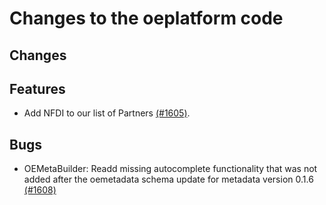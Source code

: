 # Changes to the oeplatform code

## Changes

## Features
- Add NFDI to our list of Partners [(#1605)](https://github.com/OpenEnergyPlatform/oeplatform/pull/1605).

## Bugs

- OEMetaBuilder: Readd missing autocomplete functionality that was not added after the oemetadata schema update for metadata version 0.1.6 [(#1608)](https://github.com/OpenEnergyPlatform/oeplatform/pull/1608)
